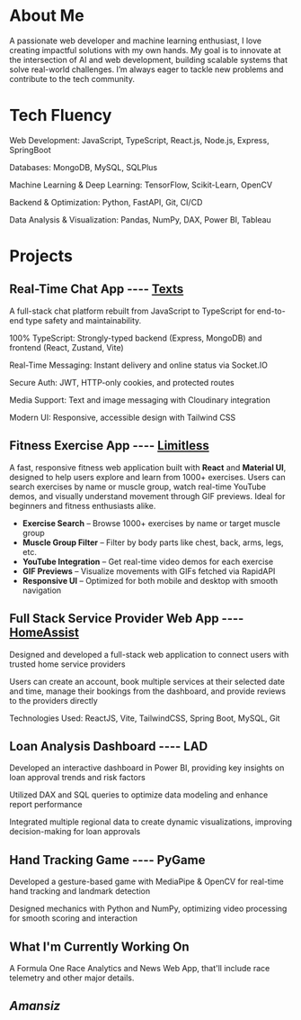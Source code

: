# About Me
A passionate web developer and machine learning enthusiast, I love creating impactful solutions with my own hands. My goal is to innovate at the intersection of AI and web development, building scalable systems that solve real-world challenges. I’m always eager to tackle new problems and contribute to the tech community.

# Tech Fluency
Web Development: JavaScript, TypeScript, React.js, Node.js, Express, SpringBoot



Databases: MongoDB, MySQL, SQLPlus


Machine Learning & Deep Learning: TensorFlow, Scikit-Learn, OpenCV



Backend & Optimization: Python, FastAPI, Git, CI/CD



Data Analysis & Visualization: Pandas, NumPy, DAX, Power BI, Tableau

# Projects
## Real-Time Chat App ---- [Texts](https://texts-qfdi.onrender.com/signup)




A full-stack chat platform rebuilt from JavaScript to TypeScript for end-to-end type safety and maintainability.



100% TypeScript: Strongly-typed backend (Express, MongoDB) and frontend (React, Zustand, Vite)



Real-Time Messaging: Instant delivery and online status via Socket.IO



Secure Auth: JWT, HTTP-only cookies, and protected routes



Media Support: Text and image messaging with Cloudinary integration



Modern UI: Responsive, accessible design with Tailwind CSS



## Fitness Exercise App ---- [Limitless](https://texts-qfdi.onrender.com/signup)



A fast, responsive fitness web application built with **React** and **Material UI**, designed to help users explore and learn from 1000+ exercises. Users can search exercises by name or muscle group, watch real-time YouTube demos, and visually understand movement through GIF previews. Ideal for beginners and fitness enthusiasts alike.



- **Exercise Search** – Browse 1000+ exercises by name or target muscle group
- **Muscle Group Filter** – Filter by body parts like chest, back, arms, legs, etc.
- **YouTube Integration** – Get real-time video demos for each exercise
- **GIF Previews** – Visualize movements with GIFs fetched via RapidAPI
- **Responsive UI** – Optimized for both mobile and desktop with smooth navigation



## Full Stack Service Provider Web App ---- [HomeAssist](https://amansiz.netlify.app/)





Designed and developed a full-stack web application to connect users with trusted home service providers



Users can create an account, book multiple services at their selected date and time, manage their bookings from the dashboard, and provide reviews to the providers directly



Technologies Used: ReactJS, Vite, TailwindCSS, Spring Boot, MySQL, Git




## Loan Analysis Dashboard ---- LAD





Developed an interactive dashboard in Power BI, providing key insights on loan approval trends and risk factors



Utilized DAX and SQL queries to optimize data modeling and enhance report performance



Integrated multiple regional data to create dynamic visualizations, improving decision-making for loan approvals




## Hand Tracking Game ---- PyGame





Developed a gesture-based game with MediaPipe & OpenCV for real-time hand tracking and landmark detection



Designed mechanics with Python and NumPy, optimizing video processing for smooth scoring and interaction

## What I'm Currently Working On

A Formula One Race Analytics and News Web App, that'll include race telemetry and other major details.

## *Amansiz*

<!--
**inv-nahid/inv-nahid** is a ✨ _special_ ✨ repository because its `README.md` (this file) appears on your GitHub profile.

Here are some ideas to get you started:

- 🔭 I’m currently working on ...
- 🌱 I’m currently learning ...
- 👯 I’m looking to collaborate on ...
- 🤔 I’m looking for help with ...
- 💬 Ask me about ...
- 📫 How to reach me: ...
- 😄 Pronouns: ...
- ⚡ Fun fact: ...
-->
